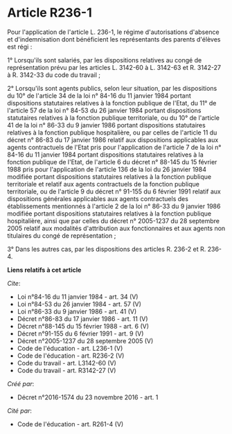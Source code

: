 # Article R236-1

Pour l'application de l'article L. 236-1, le régime d'autorisations d'absence et d'indemnisation dont bénéficient les
représentants des parents d'élèves est régi : 

1° Lorsqu'ils sont salariés, par les dispositions relatives au congé de représentation prévu par les articles L. 3142-60 à L.
3142-63 et R. 3142-27 à R. 3142-33 du code du travail ; 

2° Lorsqu'ils sont agents publics, selon leur situation, par les dispositions du 10° de l'article 34 de la loi n° 84-16 du 11
janvier 1984 portant dispositions statutaires relatives à la fonction publique de l'Etat, du 11° de l'article 57 de la loi n°
84-53 du 26 janvier 1984 portant dispositions statutaires relatives à la fonction publique territoriale, ou du 10° de
l'article 41 de la loi n° 86-33 du 9 janvier 1986 portant dispositions statutaires relatives à la fonction publique
hospitalière, ou par celles de l'article 11 du décret n° 86-83 du 17 janvier 1986 relatif aux dispositions applicables aux
agents contractuels de l'Etat pris pour l'application de l'article 7 de la loi n° 84-16 du 11 janvier 1984 portant
dispositions statutaires relatives à la fonction publique de l'Etat, de l'article 6 du décret n° 88-145 du 15 février 1988
pris pour l'application de l'article 136 de la loi du 26 janvier 1984 modifiée portant dispositions statutaires relatives à
la fonction publique territoriale et relatif aux agents contractuels de la fonction publique territoriale, ou de l'article 9
du décret n° 91-155 du 6 février 1991 relatif aux dispositions générales applicables aux agents contractuels des
établissements mentionnés à l'article 2 de la loi n° 86-33 du 9 janvier 1986 modifiée portant dispositions statutaires
relatives à la fonction publique hospitalière, ainsi que par celles du décret n° 2005-1237 du 28 septembre 2005 relatif aux
modalités d'attribution aux fonctionnaires et aux agents non titulaires du congé de représentation ; 

3° Dans les autres cas, par les dispositions des articles R. 236-2 et R. 236-4.

**Liens relatifs à cet article**

_Cite_:

  - Loi n°84-16 du 11 janvier 1984 - art. 34 (V)
  - Loi n°84-53 du 26 janvier 1984 - art. 57 (V)
  - Loi n°86-33 du 9 janvier 1986 - art. 41 (V)
  - Décret n°86-83 du 17 janvier 1986 - art. 11 (V)
  - Décret n°88-145 du 15 février 1988 - art. 6 (V)
  - Décret n°91-155 du 6 février 1991 - art. 9 (V)
  - Décret n°2005-1237 du 28 septembre 2005 (V)
  - Code de l'éducation - art. L236-1 (V)
  - Code de l'éducation - art. R236-2 (V)
  - Code du travail - art. L3142-60 (V)
  - Code du travail - art. R3142-27 (V)

_Créé par_:

  - Décret n°2016-1574 du 23 novembre 2016 - art. 1

_Cité par_:

  - Code de l'éducation - art. R261-4 (V)

